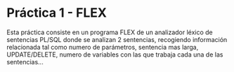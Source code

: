 # Práctica 1 - FLEX

Esta práctica consiste en un programa FLEX de un analizador léxico de sentencias PL/SQL donde se analizan 2 sentencias, recogiendo información relacionada tal como numero de parámetros, sentencia mas larga, UPDATE/DELETE, numero de variables con las que trabaja cada una de las sentencias...
